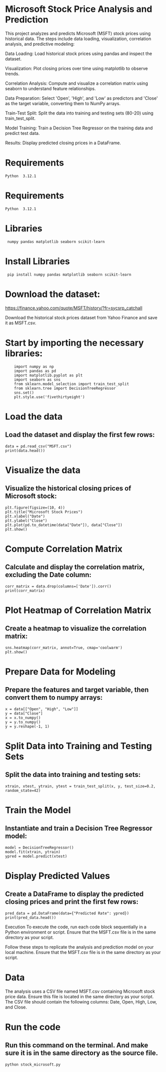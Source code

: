 # Microsoft Stock Price Analysis and Prediction
This project analyzes and predicts Microsoft (MSFT) stock prices using historical data. The steps include data loading, visualization, correlation analysis, and predictive modeling:

Data Loading: Load historical stock prices using pandas and inspect the dataset.

Visualization: Plot closing prices over time using matplotlib to observe trends.

Correlation Analysis: Compute and visualize a correlation matrix using seaborn to understand feature relationships.

Data Preparation: Select 'Open', 'High', and 'Low' as predictors and 'Close' as the target variable, converting them to NumPy arrays.

Train-Test Split: Split the data into training and testing sets (80-20) using train_test_split.

Model Training: Train a Decision Tree Regressor on the training data and predict test data.

Results: Display predicted closing prices in a DataFrame.

# Requirements
    Python  3.12.1

# Requirements
    Python  3.12.1
  
# Libraries
     numpy pandas matplotlib seaborn scikit-learn

# Install Libraries
     pip install numpy pandas matplotlib seaborn scikit-learn
   
# Download the dataset:
   https://finance.yahoo.com/quote/MSFT/history/?fr=sycsrp_catchall
   
Download the historical stock prices dataset from Yahoo Finance and save it as MSFT.csv.

# Start by importing the necessary libraries:
        import numpy as np
        import pandas as pd
        import matplotlib.pyplot as plt
        import seaborn as sns
        from sklearn.model_selection import train_test_split
        from sklearn.tree import DecisionTreeRegressor
        sns.set()
        plt.style.use('fivethirtyeight')
        
# Load the data
## Load the dataset and display the first few rows:
    data = pd.read_csv("MSFT.csv")
    print(data.head())
    
# Visualize the data
## Visualize the historical closing prices of Microsoft stock:
    plt.figure(figsize=(10, 4))
    plt.title("Microsoft Stock Prices")
    plt.xlabel("Date")
    plt.ylabel("Close")
    plt.plot(pd.to_datetime(data["Date"]), data["Close"])
    plt.show()
# Compute Correlation Matrix
## Calculate and display the correlation matrix, excluding the Date column:
    corr_matrix = data.drop(columns=['Date']).corr()
    print(corr_matrix)
    
# Plot Heatmap of Correlation Matrix
## Create a heatmap to visualize the correlation matrix:

    sns.heatmap(corr_matrix, annot=True, cmap='coolwarm')
    plt.show()
# Prepare Data for Modeling
## Prepare the features and target variable, then convert them to numpy arrays:
    
    x = data[["Open", "High", "Low"]]
    y = data["Close"]
    x = x.to_numpy()
    y = y.to_numpy()
    y = y.reshape(-1, 1)
# Split Data into Training and Testing Sets
## Split the data into training and testing sets:
    xtrain, xtest, ytrain, ytest = train_test_split(x, y, test_size=0.2, random_state=42)
    
# Train the Model
## Instantiate and train a Decision Tree Regressor model:
    model = DecisionTreeRegressor()
    model.fit(xtrain, ytrain)
    ypred = model.predict(xtest)
# Display Predicted Values
## Create a DataFrame to display the predicted closing prices and print the first few rows:

    pred_data = pd.DataFrame(data={"Predicted Rate": ypred})
    print(pred_data.head())
Execution
To execute the code, run each code block sequentially in a Python environment or script. Ensure that the MSFT.csv file is in the same directory as your script.
        
Follow these steps to replicate the analysis and prediction model on your local machine. Ensure that the MSFT.csv file is in the same directory as your script.

# Data

The analysis uses a CSV file named MSFT.csv containing Microsoft stock price data. Ensure this file is located in the same directory as your script. The CSV        file should contain the following columns: Date, Open, High, Low, and Close.

# Run the code
## Run this command on the terminal. And make sure it is in the same directory as the source file.
    python stock_microsoft.py

